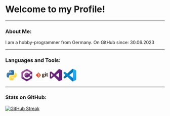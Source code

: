 # Welcome to my Profile!

---
### About Me:
I am a hobby-programmer from Germany.
On GitHub since: 30.06.2023

---
### Languages and Tools:
<div>
  <img src="https://github.com/devicons/devicon/blob/master/icons/python/python-original.svg" title="Python" **alt="Python" width="40" height="40"/>&nbsp;
  <img src="https://github.com/devicons/devicon/blob/master/icons/csharp/csharp-original.svg" title="C#" **alt="C#" width="40" height="40"/>&nbsp;
  <img src="https://github.com/devicons/devicon/blob/master/icons/git/git-original-wordmark.svg" title="Git" **alt="Git" width="40" height="40"/>
  <img src="https://github.com/devicons/devicon/blob/master/icons/visualstudio/visualstudio-plain.svg" title="VisualStudio" **alt="VisualStudio" width="40" height="40"/>
  <img src="https://github.com/devicons/devicon/blob/master/icons/vscode/vscode-original.svg" title="VSCode" **alt="VSCode" width="40" height="40"/>
</div>

---
### Stats on GitHub:
[![GitHub Streak](http://github-readme-streak-stats.herokuapp.com?user=TAugustL&theme=dark&background=000000)](https://git.io/streak-stats)

<div id="badges">
  <img src="https://komarev.com/ghpvc/?username=TAugustL&style=flat-square&color=blue" alt=""/>
</div>
